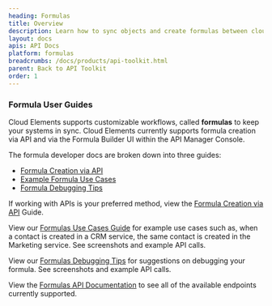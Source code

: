 ```yaml
---
heading: Formulas
title: Overview
description: Learn how to sync objects and create formulas between cloud services.
layout: docs
apis: API Docs
platform: formulas
breadcrumbs: /docs/products/api-toolkit.html
parent: Back to API Toolkit
order: 1
---
```


### Formula User Guides

Cloud Elements supports customizable workflows, called __formulas__ to keep your systems in sync.
Cloud Elements currently supports formula creation via API and via the Formula Builder UI within the API Manager Console.

The formula developer docs are broken down into three guides:

* [Formula Creation via API](formulas-via-api.html)
* [Example Formula Use Cases](formula-use-cases.html)
* [Formula Debugging Tips](formula-debugging.html)

If working with APIs is your preferred method, view the [Formula Creation via API](formulas-via-api.html) Guide.

View our [Formulas Use Cases Guide](formula-use-cases.html) for example use cases such as, when a contact is created in a CRM service, the same contact is created in the Marketing service. See screenshots and example API calls.

View our [Formulas Debugging Tips](formula-debugging.html) for suggestions on debugging your formula. See screenshots and example API calls.

View the [Formulas API Documentation](api-documentation.html) to see all of the available endpoints currently supported.
